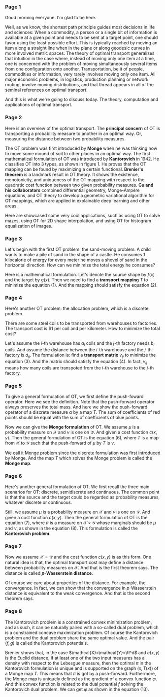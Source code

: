 ### Page 1

Good morning everyone. I'm glad to be here.

Well, as we know, the shortest path principle guides most decisions in life and sciences: When a commodity, a person or a single bit of information is available at a given point and needs to be sent at a target point, one should favor using the least possible effort. This is typically reached by moving an item along a straight line when in the plane or along geodesic curves in more involved metric spaces. The theory of optimal transport generalizes that intuition in the case where, instead of moving only one item at a time, one is concerned with the problem of moving simultaneously several items from one configuration onto another. Transportation, be it of people, commodities or information, very rarely involves moving only one item. All major economic problems, in logistics, production planning or network routing, involve moving distributions, and that thread appears in all of the seminal references on optimal transport.

And this is what we're going to discuss today. The theory, computation and applications of optimal transport.

### Page 2

Here is an overview of the optimal transport. The **principal concern** of OT is transporting a probability measure to another in an optimal way. Or, measuring the distance between two probability measures. 

The OT problem was first introduced by **Monge** when he was thinking how to move some mound of soil to other places in an optimal way. The first mathematical formulation of OT was introduced by **Kantorovich** in 1942. He classifies OT into 3 types, as shown in figure 1. He proves that the OT mapping can be found by maximizing a certain functional. **Brenier's theorem** is a landmark result in OT theory. It shows the existence, monotonicity, and uniqueness of the OT mapping with respect to the quadratic cost function between two given probability measures. **Gu and his collaborators** combined differential geometry, Monge-Ampère equations, and OT theory to develop a geometric variational algorithm for OT mappings, which are applied in explainable deep learning and other areas.

Here are showcased some very cool applications, such as using OT to solve mazes, using OT for 2D shape interpolation, and using OT for histogram equalization of images.

### Page 3

Let's begin with the first OT problem: the sand-moving problem. A child wants to make a pile of sand in the shape of a castle. He consumes 1 kilocalorie of energy for every meter he moves a shovel of sand in the horizontal direction. How can we minimize the total energy he consumes?

Here is a mathematical formulation. Let's denote the source shape by $f(x)$ and the target by $g(x)$. Then we need to find a **transport mapping** $T$ to minimize the equation $(1)$. And the mapping should satisfy the equation $(2)$.

### Page 4

Here's another OT problem: the allocation problem, which is a discrete problem.

There are some steel coils to be transported from warehouses to factories. The transport cost is $1 per coil and per kilometer. How to minimize the total cost?

Let's assume the $i$-th warehouse has $a_i$ coils and the $j$-th factory needs $b_i$ coils. And assume the distance between the $i$-th warehouse and the $j$-th factory is $d_{ij}$. The formulation is: find a **transport matrix** $v_{ij}$ to minimize the equation $(3)$. And the matrix should satisfy the equation $(4)$. In fact, $v_{ij}$ means how many coils are transpoted from  the $i$-th warehouse to the $j$-th factory.

### Page 5

To give a general formulation of OT, we first define the push-foward operator. Here we see the definition. Note that the push-forward operator always preserves the total mass. And here we show the push-forward operator of a discrete measure $\alpha$ by a map $T$. The sum of coefficients of red points should be equal with the sum of coefficients of blue points.

Now we can give the **Monge formulation** of OT.  We assume $\mu$ is a probability measure on $\mathcal{X}$ and $\nu$ is one on $\mathcal{Y}$. And given a cost function $c(x,y)$. Then the general formulation of OT is the equation $(6)$, where $T$ is a map from $\mathcal{X}$ to $\mathcal{Y}$ such that the push-forward of $\mu$ by $T$ is $\nu$.

We call it Monge problem since the discrete formulation was first introduced by Monge. And the map $T$ which solves the Monge problem is called the **Monge map**.

### Page 6

Here's another general formulation of OT. We first recall the three main scenarios for OT: discrete,  semidiscrete and continuous. The common point is that the source and the target could be regarded as probability measures, whatever discrete or continuous.

Still, we assume $\mu$ is a probability measure on $\mathcal{X}$ and $\nu$ is one on $\mathcal{Y}$. And given a cost function $c(x,y)$. Then the general formulation of OT is the equation $(7)$, where $\pi$ is a measure on $\mathcal{X}\times \mathcal{Y}$ whose marginals should be $\mu$ and $\nu$, as shown in the equation $(8)$. This formulation is called the **Kantorovich problem**.

### Page 7

Now we assume $\mathcal{X}=\mathcal{Y}$ and the cost function $c(x,y)$ is as this form. One natural idea is that, the optimal transport cost may define a distance between probability measures on $\mathcal{X}$. And that is the first theorem says. The distance is called **$p$-Wasserstein distance**.

Of course we care about properties of the distance. For example, the convergence. In fact, we can show that the convergence in $p$-Wasserstein distance is equivalent to the weak convergence. And that is the second theorem says.

### Page 8

The Kantorovich problem is a constrained convex minimization problem, and as such, it can be naturally paired with a so-called dual problem, which is a constrained concave maximization problem. Of course the Kantorovich problem and the dual problem share the same optimal value. And the pair $(f,g)$ is called the Kantorovich potentials.

Brenier shows that, in the case $\mathcal{X}=\mathcal{Y}=\R^d$ and $c(x,y)$ is the Euclid distance, if at least one of the two input measures has a density with respect to the Lebesgue measure, then the optimal $\pi$ in the Kantorovich formulation is unique and is supported on the graph $(x,T(x))$ of a Monge map $T$. This means that $\pi$ is got by a push-forward. Furthermore, the Monge map is uniquely defined as the gradient of a convex function $\varphi$. And this convex function is related to the dual potential $f$ solving the Kantorovich dual problem. We can get $\varphi$ as shown in the equation $(13)$.
